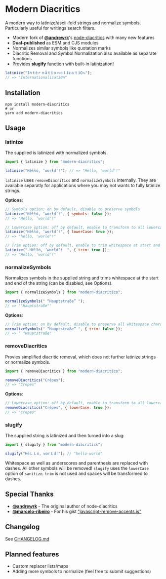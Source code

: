 # Modern Diacritics

A modern way to latinize/ascii-fold strings and normalize symbols. Particularly useful for writings search filters.

- Modern fork of [**@andrewrk**](https://github.com/andrewrk/)'s [node-diacritics](https://github.com/andrewrk/node-diacritics) with many new features
- **Dual-published** as ESM and CJS modules
- Normalizes similar symbols like quotation marks
- Diacritic Removal and Symbol Normalization also available as separate functions
- Provides **slugify** function with built-in latinization!

```js
latinize("Iлｔèｒｎåｔïｏｎɑｌíƶａｔï߀ԉ");
// => "Internationalizati0n"
```

## Installation

```shell
npm install modern-diacritics
# or
yarn add modern-diacritics
```

## Usage

### latinize

The supplied is latinized with normalized symbols.

```js
import { latinize } from "modern-diacritics";

latinize("Hêƚƚó, ’worƚd‘!"); // => "Hello, 'world'!"
```

`latinize` uses `removeDiacritics` and `normalizeSymbols` internally. They are available separatly for applications where you may not wants to fully latinize strings.

**Options**:

```js
// Symbols option: on by default, disable to preserve symbols
latinize("Hêƚƚó, ’worƚd‘!", { symbols: false });
// => "Hello, ’world‘!"

// Lowercase option: off by default, enable to transform to all lowercase characters
latinize("Hêƚƚó, ’worƚd‘!", { lowerCase: true });
// => "hello, 'world'!"

// Trim option: off by default, enable to trim whitespace at start and end of string
latinize(" Hêƚƚó, ’worƚd‘!  ", { trim: true });
// => "Hello, 'world'!"
```

### normalizeSymbols

Normalizes symbols in the supplied string and trims whitespace at the start and end of the string (can be disabled, see Options).

```js
import { normalizeSymbols } from "modern-diacritics";

normalizeSymbols(" “Hauptstraße” ");
// => '"Hauptstraße"'
```

**Options**:

```js
// Trim option: on by default, disable to preserve all whitespace characters as spaces
normalizeSymbols(" “Hauptstraße” ", { trim: false });
// => ' "Hauptstraße" '
```

### removeDiacritics

Provies simplified diacritic removal, which does not further latinize strings or normalize symbols.

```js
import { removeDiacritics } from "modern-diacritics";

removeDiacritics("Crêpes");
// => "Crepes"
```

**Options**:

```js
// Lowercase option: off by default, enable to transform to all lowercase characters
removeDiacritics("Crêpes", { lowerCase: true });
// => "crepes"
```

### slugify

The supplied string is latinized and then turned into a slug:

```js
import { slugify } from "modern-diacritics";

slugify("HêＬＬó, worＬd!"); // "hello-world"
```

Whitespace as well as underscores and parenthesis are replaced with dashes. All other symbols will be removed! `slugify` uses the `lowerCase` option of `sanitize`. `trim` is not used and spaces will be transformed to dashes.

## Special Thanks

- [**@andrewrk**](https://github.com/andrewrk/) - The original author of node-diacritics
- [**@marcelo-ribeiro**](https://github.com/marcelo-ribeiro) - For his gist ["javascript-remove-accents.js"](https://gist.github.com/marcelo-ribeiro/abd651b889e4a20e0bab558a05d38d77)

## Changelog

See [CHANGELOG.md](CHANGELOG.md)

## Planned features

- Custom replacer lists/maps
- Adding more symbols to normalize (feel free to submit suggestions)
